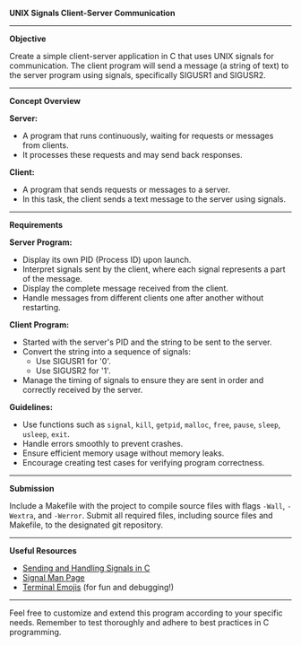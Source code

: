 **UNIX Signals Client-Server Communication**

---

**Objective**

Create a simple client-server application in C that uses UNIX signals for communication. The client program will send a message (a string of text) to the server program using signals, specifically SIGUSR1 and SIGUSR2.

---

**Concept Overview**

**Server:**
- A program that runs continuously, waiting for requests or messages from clients.
- It processes these requests and may send back responses.

**Client:**
- A program that sends requests or messages to a server.
- In this task, the client sends a text message to the server using signals.

---

**Requirements**

**Server Program:**
- Display its own PID (Process ID) upon launch.
- Interpret signals sent by the client, where each signal represents a part of the message.
- Display the complete message received from the client.
- Handle messages from different clients one after another without restarting.

**Client Program:**
- Started with the server's PID and the string to be sent to the server.
- Convert the string into a sequence of signals:
  - Use SIGUSR1 for '0'.
  - Use SIGUSR2 for '1'.
- Manage the timing of signals to ensure they are sent in order and correctly received by the server.

**Guidelines:**
- Use functions such as `signal`, `kill`, `getpid`, `malloc`, `free`, `pause`, `sleep`, `usleep`, `exit`.
- Handle errors smoothly to prevent crashes.
- Ensure efficient memory usage without memory leaks.
- Encourage creating test cases for verifying program correctness.

---

**Submission**

Include a Makefile with the project to compile source files with flags `-Wall`, `-Wextra`, and `-Werror`.
Submit all required files, including source files and Makefile, to the designated git repository.

---

**Useful Resources**

- [Sending and Handling Signals in C](https://www.geeksforgeeks.org/signals-c-set-2/)
- [Signal Man Page](https://man7.org/linux/man-pages/man7/signal.7.html)
- [Terminal Emojis](https://emojicombos.com/) (for fun and debugging!)

---

Feel free to customize and extend this program according to your specific needs. Remember to test thoroughly and adhere to best practices in C programming.
